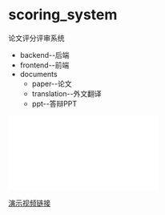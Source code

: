 # scoring_system
论文评分评审系统

- backend--后端
- frontend--前端
- documents
  - paper--论文
  - translation--外文翻译
  - ppt--答辩PPT

<iframe src="//player.bilibili.com/player.html?bvid=BV1U44y1B7yG&page=1" scrolling="no" border="0" frameborder="no" framespacing="0" allowfullscreen="true"> </iframe>

[演示视频链接](https://www.bilibili.com/video/BV1U44y1B7yG/)